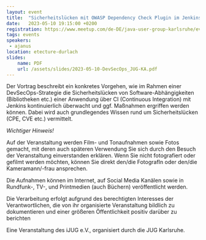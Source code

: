 ```yaml
---
layout: event
title:  "Sicherheitslücken mit OWASP Dependency Check Plugin im Jenkins überwachen"
date:   2023-05-10 19:15:00 +0200
registration: https://www.meetup.com/de-DE/java-user-group-karlsruhe/events/292829165/
tags: events
speakers:
 - ajanus
location: etecture-durlach
slides:
    name: PDF
    url: /assets/slides/2023-05-10-DevSecOps_JUG-KA.pdf
---
```


Der Vortrag beschreibt ein konkretes Vorgehen, wie im Rahmen einer DevSecOps-Strategie die Sicherheitslücken von Software-Abhängigkeiten (Bibliotheken etc.) einer Anwendung über CI (Continuous Integration) mit Jenkins kontinuierlich überwacht und ggf. Maßnahmen ergriffen werden können. Dabei wird auch grundlegendes Wissen rund um Sicherheitslücken (CPE, CVE etc.) vermittelt.

*Wichtiger Hinweis!*

Auf der Veranstaltung werden Film- und Tonaufnahmen sowie Fotos gemacht, mit deren auch späteren Verwendung Sie sich durch den Besuch der Veranstaltung einverstanden erklären. Wenn Sie nicht fotografiert oder gefilmt werden möchten, können Sie direkt den/die FotografIn oder den/die Kameramann/-frau ansprechen.

Die Aufnahmen können im Internet, auf Social Media Kanälen sowie in Rundfunk-, TV-, und Printmedien (auch Büchern) veröffentlicht werden.

Die Verarbeitung erfolgt aufgrund des berechtigten Interesses der Verantwortlichen, die von ihr organisierte Veranstaltung bildlich zu dokumentieren und einer größeren Öffentlichkeit positiv darüber zu berichten

Eine Veranstaltung des iJUG e.V., organisiert durch die JUG Karlsruhe.
